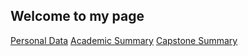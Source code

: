 ## Welcome to my page

[Personal Data](personal_data.md)
[Academic Summary](academic_summary.md)
[Capstone Summary](capstone_summary.md)
